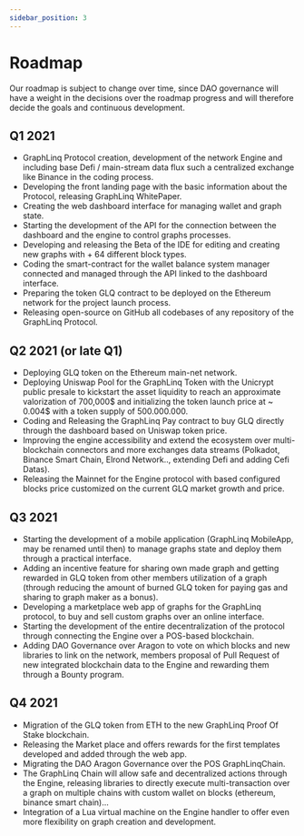 ```yaml
---
sidebar_position: 3
---
```


# Roadmap

Our roadmap is subject to change over time, since DAO governance will have a weight in the decisions over the roadmap progress and will therefore decide the goals and continuous development.

## Q1 2021

* GraphLinq Protocol creation, development of the network Engine and including base Defi / main-stream data flux such a centralized exchange like Binance in the coding process.
* Developing the front landing page with the basic information about the Protocol, releasing GraphLinq WhitePaper.
* Creating the web dashboard interface for managing wallet and graph state.
* Starting the development of the API for the connection between the dashboard and the engine to control graphs processes.
* Developing and releasing the Beta of the IDE for editing and creating new graphs with + 64 different block types.
* Coding the smart-contract for the wallet balance system manager connected and managed through the API linked to the dashboard interface.
* Preparing the token GLQ contract to be deployed on the Ethereum network for the project launch process.
* Releasing open-source on GitHub all codebases of any repository of the GraphLinq Protocol.

## Q2 2021 (or late Q1)

* Deploying GLQ token on the Ethereum main-net network.
* Deploying Uniswap Pool for the GraphLinq Token with the Unicrypt public presale to kickstart the asset liquidity to reach an approximate valorization of 700,000$ and initializing the token launch price at ~ 0.004$ with a token supply of 500.000.000.
* Coding and Releasing the GraphLinq Pay contract to buy GLQ directly through the dashboard based on Uniswap token price.
* Improving the engine accessibility and extend the ecosystem over multi-blockchain connectors and more exchanges data streams (Polkadot, Binance Smart Chain, Elrond Network.., extending Defi and adding Cefi Datas).
* Releasing the Mainnet for the Engine protocol with based configured blocks price customized on the current GLQ market growth and price.

## Q3 2021

* Starting the development of a mobile application (GraphLinq MobileApp, may be renamed until then) to manage graphs state and deploy them through a practical interface.
* Adding an incentive feature for sharing own made graph and getting rewarded in GLQ token from other members utilization of a graph (through reducing the amount of burned GLQ token for paying gas and sharing to graph maker as a bonus).
* Developing a marketplace web app of graphs for the GraphLinq protocol, to buy and sell custom graphs over an online interface.
* Starting the development of the entire decentralization of the protocol through connecting the Engine over a POS-based blockchain.
* Adding DAO Governance over Aragon to vote on which blocks and new libraries to link on the network, members proposal of Pull Request of new integrated blockchain data to the Engine and rewarding them through a Bounty program.

## Q4 2021

* Migration of the GLQ token from ETH to the new GraphLinq Proof Of Stake blockchain.
* Releasing the Market place and offers rewards for the first templates developed and added through the web app.
* Migrating the DAO Aragon Governance over the POS GraphLinqChain.
* The GraphLinq Chain will allow safe and decentralized actions through the Engine, releasing libraries to directly execute multi-transaction over a graph on multiple chains with custom wallet on blocks (ethereum, binance smart chain)...
* Integration of a Lua virtual machine on the Engine handler to offer even more flexibility on graph creation and development.